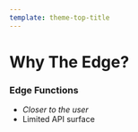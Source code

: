 ```yaml
---
template: theme-top-title
---
```


# Why The Edge?

### Edge Functions

- _Closer to the user_
- Limited API surface